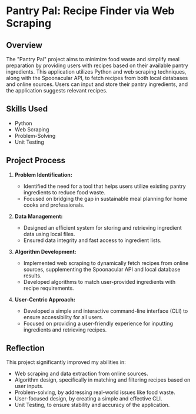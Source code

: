 # Pantry Pal: Recipe Finder via Web Scraping

## Overview

The "Pantry Pal" project aims to minimize food waste and simplify meal preparation by providing users with recipes based on their available pantry ingredients. This application utilizes Python and web scraping techniques, along with the Spoonacular API, to fetch recipes from both local databases and online sources. Users can input and store their pantry ingredients, and the application suggests relevant recipes.

## Skills Used

- Python
- Web Scraping
- Problem-Solving
- Unit Testing

## Project Process

1.  **Problem Identification:**
    -   Identified the need for a tool that helps users utilize existing pantry ingredients to reduce food waste.
    -   Focused on bridging the gap in sustainable meal planning for home cooks and professionals.

2.  **Data Management:**
    -   Designed an efficient system for storing and retrieving ingredient data using local files.
    -   Ensured data integrity and fast access to ingredient lists.

3.  **Algorithm Development:**
    -   Implemented web scraping to dynamically fetch recipes from online sources, supplementing the Spoonacular API and local database results.
    -   Developed algorithms to match user-provided ingredients with recipe requirements.

4.  **User-Centric Approach:**
    -   Developed a simple and interactive command-line interface (CLI) to ensure accessibility for all users.
    -   Focused on providing a user-friendly experience for inputting ingredients and retrieving recipes.

## Reflection

This project significantly improved my abilities in:

-   Web scraping and data extraction from online sources.
-   Algorithm design, specifically in matching and filtering recipes based on user inputs.
-   Problem-solving, by addressing real-world issues like food waste.
-   User-focused design, by creating a simple and effective CLI.
-   Unit Testing, to ensure stability and accuracy of the application.
